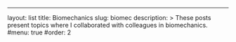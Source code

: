 ---
layout: list
title: Biomechanics
slug: biomec
description: >
  These posts present topics where I collaborated with colleagues in biomechanics.
#menu: true
#order: 2
